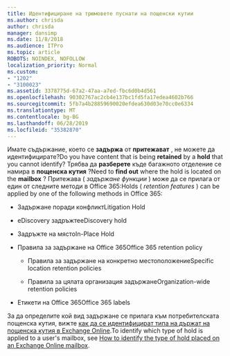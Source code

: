 ```yaml
---
title: Идентифициране на трюмовете пуснати на пощенски кутии
ms.author: chrisda
author: chrisda
manager: dansimp
ms.date: 11/8/2018
ms.audience: ITPro
ms.topic: article
ROBOTS: NOINDEX, NOFOLLOW
localization_priority: Normal
ms.custom:
- "1202"
- "3100023"
ms.assetid: 3378775d-67a2-47aa-a7ed-fbc6d0b4d561
ms.openlocfilehash: 90302767ac2cb4e137bc1fd5fa17edea4602b766
ms.sourcegitcommit: 5fb7a4b28859690020efdea630d03e70cc0e6334
ms.translationtype: MT
ms.contentlocale: bg-BG
ms.lasthandoff: 06/28/2019
ms.locfileid: "35382870"
---
```

<span data-ttu-id="b48c8-102">Имате съдържание, което се **задържа** от **притежават** , не можете да идентифицирате?</span><span class="sxs-lookup"><span data-stu-id="b48c8-102">Do you have content that is being **retained** by a **hold** that you cannot identify?</span></span> <span data-ttu-id="b48c8-103">Трябва да **разберете** къде багажното отделение се намира в **пощенска кутия** ?</span><span class="sxs-lookup"><span data-stu-id="b48c8-103">Need to **find out** where the hold is located on the **mailbox** ?</span></span> <span data-ttu-id="b48c8-104">Притежава ( *задържане функции* ) може да се прилага от един от следните методи в Office 365:</span><span class="sxs-lookup"><span data-stu-id="b48c8-104">Holds (  *retention features*  ) can be applied by one of the following methods in Office 365:</span></span>
  
- <span data-ttu-id="b48c8-105">Задържане поради конфликт</span><span class="sxs-lookup"><span data-stu-id="b48c8-105">Litigation Hold</span></span>

- <span data-ttu-id="b48c8-106">eDiscovery задръжте</span><span class="sxs-lookup"><span data-stu-id="b48c8-106">eDiscovery hold</span></span>

- <span data-ttu-id="b48c8-107">Задръжте на място</span><span class="sxs-lookup"><span data-stu-id="b48c8-107">In-Place Hold</span></span>

- <span data-ttu-id="b48c8-108">Правила за задържане на Office 365</span><span class="sxs-lookup"><span data-stu-id="b48c8-108">Office 365 retention policy</span></span> 

  - <span data-ttu-id="b48c8-109">Правила за задържане на конкретно местоположение</span><span class="sxs-lookup"><span data-stu-id="b48c8-109">Specific location retention policies</span></span>

  - <span data-ttu-id="b48c8-110">Правила за цялата организация задържане</span><span class="sxs-lookup"><span data-stu-id="b48c8-110">Organization-wide retention policies</span></span>

- <span data-ttu-id="b48c8-111">Етикети на Office 365</span><span class="sxs-lookup"><span data-stu-id="b48c8-111">Office 365 labels</span></span>

<span data-ttu-id="b48c8-112">За да определите кой вид задържане се прилага към потребителската пощенска кутия, вижте [как да се идентифицират типа на държат на пощенска кутия в Exchange Online](https://docs.microsoft.com/office365/securitycompliance/identify-a-hold-on-an-exchange-online-mailbox).</span><span class="sxs-lookup"><span data-stu-id="b48c8-112">To identify which type of hold is applied to a user's mailbox, see [How to identify the type of hold placed on an Exchange Online mailbox](https://docs.microsoft.com/office365/securitycompliance/identify-a-hold-on-an-exchange-online-mailbox).</span></span>
